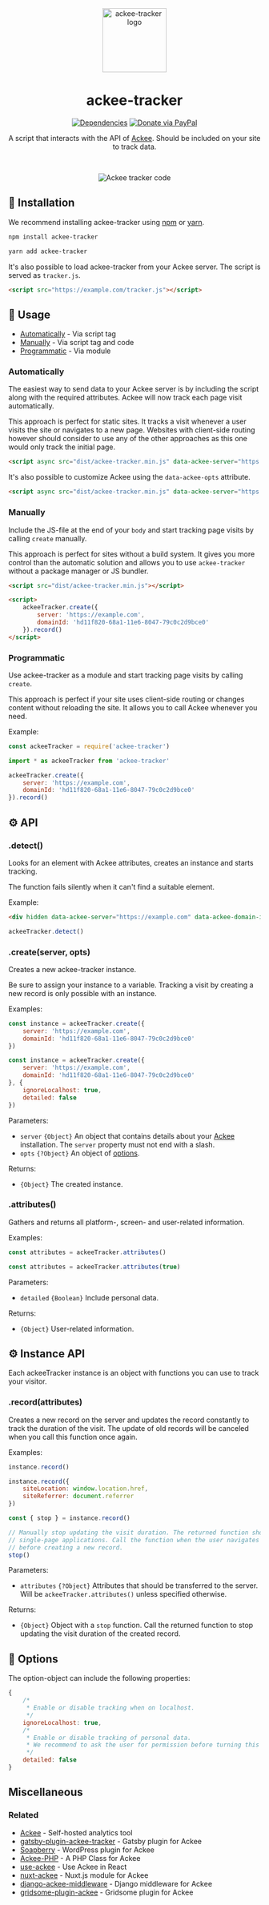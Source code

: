 <div align="center">

<img src="https://s.electerious.com/images/ackee-tracker/icon.png" title="ackee-tracker" alt="ackee-tracker logo" width="128">

# ackee-tracker

[![Dependencies](https://david-dm.org/electerious/ackee-tracker.svg)](https://david-dm.org/electerious/ackee-tracker#info=dependencies) [![Donate via PayPal](https://img.shields.io/badge/paypal-donate-009cde.svg)](https://www.paypal.com/cgi-bin/webscr?cmd=_s-xclick&hosted_button_id=CYKBESW577YWE)

A script that interacts with the API of [Ackee](https://github.com/electerious/Ackee). Should be included on your site to track data.

<br/>

![Ackee tracker code](https://s.electerious.com/images/ackee-tracker/readme.png)

</div>

## 🚀 Installation

We recommend installing ackee-tracker using [npm](https://npmjs.com) or [yarn](https://yarnpkg.com).

```sh
npm install ackee-tracker
```

```sh
yarn add ackee-tracker
```

It's also possible to load ackee-tracker from your Ackee server. The script is served as `tracker.js`.

```html
<script src="https://example.com/tracker.js"></script>
```

## 🤗 Usage

- [Automatically](#automatically) - Via script tag
- [Manually](#manually) - Via script tag and code
- [Programmatic](#programmatic) - Via module

### Automatically

The easiest way to send data to your Ackee server is by including the script along with the required attributes. Ackee will now track each page visit automatically.

This approach is perfect for static sites. It tracks a visit whenever a user visits the site or navigates to a new page. Websites with client-side routing however should consider to use any of the other approaches as this one would only track the initial page.

```html
<script async src="dist/ackee-tracker.min.js" data-ackee-server="https://example.com" data-ackee-domain-id="hd11f820-68a1-11e6-8047-79c0c2d9bce0"></script>
```

It's also possible to customize Ackee using the `data-ackee-opts` attribute.

```html
<script async src="dist/ackee-tracker.min.js" data-ackee-server="https://example.com" data-ackee-domain-id="hd11f820-68a1-11e6-8047-79c0c2d9bce0" data-ackee-opts='{ "ignoreLocalhost": true }'></script>
```

### Manually

Include the JS-file at the end of your `body` and start tracking page visits by calling `create` manually.

This approach is perfect for sites without a build system. It gives you more control than the automatic solution and allows you to use `ackee-tracker` without a package manager or JS bundler.

```html
<script src="dist/ackee-tracker.min.js"></script>

<script>
	ackeeTracker.create({
		server: 'https://example.com',
		domainId: 'hd11f820-68a1-11e6-8047-79c0c2d9bce0'
	}).record()
</script>
```

### Programmatic

Use ackee-tracker as a module and start tracking page visits by calling `create`.

This approach is perfect if your site uses client-side routing or changes content without reloading the site. It allows you to call Ackee whenever you need.

Example:

```js
const ackeeTracker = require('ackee-tracker')
```

```js
import * as ackeeTracker from 'ackee-tracker'

ackeeTracker.create({
	server: 'https://example.com',
	domainId: 'hd11f820-68a1-11e6-8047-79c0c2d9bce0'
}).record()
```

## ⚙️ API

### .detect()

Looks for an element with Ackee attributes, creates an instance and starts tracking.

The function fails silently when it can't find a suitable element.

Example:

```html
<div hidden data-ackee-server="https://example.com" data-ackee-domain-id="hd11f820-68a1-11e6-8047-79c0c2d9bce0"></div>
```

```js
ackeeTracker.detect()
```

### .create(server, opts)

Creates a new ackee-tracker instance.

Be sure to assign your instance to a variable. Tracking a visit by creating a new record is only possible with an instance.

Examples:

```js
const instance = ackeeTracker.create({
	server: 'https://example.com',
	domainId: 'hd11f820-68a1-11e6-8047-79c0c2d9bce0'
})
```

```js
const instance = ackeeTracker.create({
	server: 'https://example.com',
	domainId: 'hd11f820-68a1-11e6-8047-79c0c2d9bce0'
}, {
	ignoreLocalhost: true,
	detailed: false
})
```

Parameters:

- `server` `{Object}` An object that contains details about your [Ackee](https://github.com/electerious/Ackee) installation. The `server` property must not end with a slash.
- `opts` `{?Object}` An object of [options](#-options).

Returns:

- `{Object}` The created instance.

### .attributes()

Gathers and returns all platform-, screen- and user-related information.

Examples:

```js
const attributes = ackeeTracker.attributes()
```

```js
const attributes = ackeeTracker.attributes(true)
```

Parameters:

- `detailed` `{Boolean}` Include personal data.

Returns:

- `{Object}` User-related information.

## ⚙️ Instance API

Each ackeeTracker instance is an object with functions you can use to track your visitor.

### .record(attributes)

Creates a new record on the server and updates the record constantly to track the duration of the visit. The update of old records will be canceled when you call this function once again.

Examples:

```js
instance.record()
```

```js
instance.record({
	siteLocation: window.location.href,
	siteReferrer: document.referrer
})
```

```js
const { stop } = instance.record()

// Manually stop updating the visit duration. The returned function should be used in
// single-page applications. Call the function when the user navigates to a new page
// before creating a new record.
stop()
```

Parameters:

- `attributes` `{?Object}` Attributes that should be transferred to the server. Will be `ackeeTracker.attributes()` unless specified otherwise.

Returns:

- `{Object}` Object with a `stop` function. Call the returned function to stop updating the visit duration of the created record.

## 🔧 Options

The option-object can include the following properties:

```js
{
	/*
	 * Enable or disable tracking when on localhost.
	 */
	ignoreLocalhost: true,
	/*
	 * Enable or disable tracking of personal data.
	 * We recommend to ask the user for permission before turning this option on.
	 */
	detailed: false
}
```

## Miscellaneous

### Related

- [Ackee](https://github.com/electerious/Ackee) - Self-hosted analytics tool
- [gatsby-plugin-ackee-tracker](https://github.com/Burnsy/gatsby-plugin-ackee-tracker) - Gatsby plugin for Ackee
- [Soapberry](https://wordpress.org/plugins/soapberry/) - WordPress plugin for Ackee
- [Ackee-PHP](https://github.com/BrookeDot/ackee-php) - A PHP Class for Ackee
- [use-ackee](https://github.com/electerious/use-ackee) - Use Ackee in React
- [nuxt-ackee](https://github.com/bdrtsky/nuxt-ackee) - Nuxt.js module for Ackee
- [django-ackee-middleware](https://github.com/suda/django-ackee-middleware) - Django middleware for Ackee
- [gridsome-plugin-ackee](https://github.com/DenzoNL/gridsome-plugin-ackee) - Gridsome plugin for Ackee

